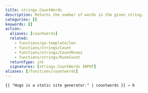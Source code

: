 ```yaml
---
title: strings.CountWords
description: Returns the number of words in the given string.
categories: []
keywords: []
action:
  aliases: [countwords]
  related:
    - functions/go-template/len
    - functions/strings/Count
    - functions/strings/CountRunes
    - functions/strings/RuneCount
  returnType: int
  signatures: [strings.CountWords INPUT]
aliases: [/functions/countwords]
---
```


```go-html-template
{{ "Hugo is a static site generator." | countwords }} → 6
```
